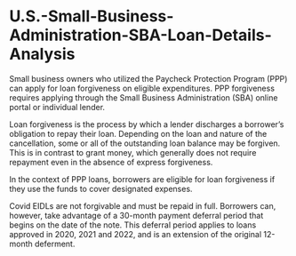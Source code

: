 # U.S.-Small-Business-Administration-SBA-Loan-Details-Analysis
Small business owners who utilized the Paycheck Protection Program (PPP) can apply for loan forgiveness on eligible expenditures. PPP forgiveness requires applying through the Small Business Administration (SBA) online portal or individual lender.

Loan forgiveness is the process by which a lender discharges a borrower’s obligation to repay their loan. Depending on the loan and nature of the cancellation, some or all of the outstanding loan balance may be forgiven. This is in contrast to grant money, which generally does not require repayment even in the absence of express forgiveness.

In the context of PPP loans, borrowers are eligible for loan forgiveness if they use the funds to cover designated expenses.

Covid EIDLs are not forgivable and must be repaid in full. Borrowers can, however, take advantage of a 30-month payment deferral period that begins on the date of the note. This deferral period applies to loans approved in 2020, 2021 and 2022, and is an extension of the original 12-month deferment.
